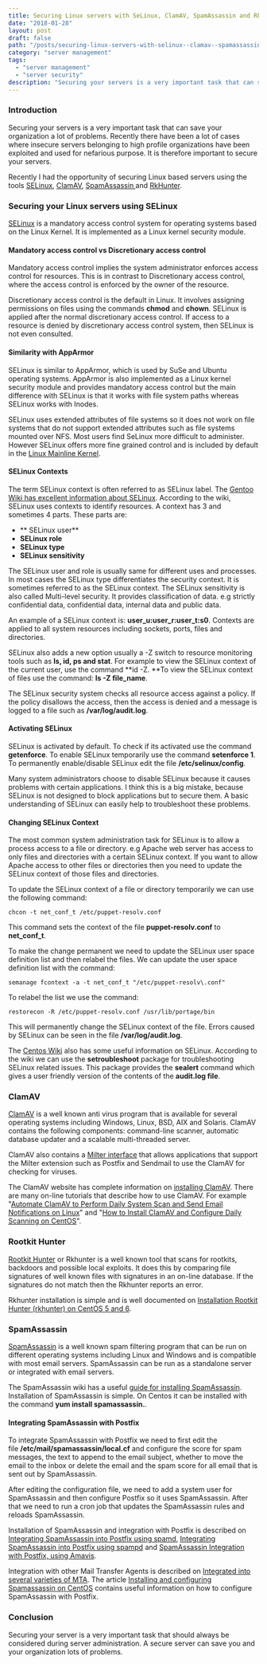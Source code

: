 ```yaml
---
title: Securing Linux servers with SeLinux, ClamAV, SpamAssassin and RkHunter
date: "2018-01-28"
layout: post
draft: false
path: "/posts/securing-linux-servers-with-selinux--clamav--spamassassin-and-rkhunter"
category: "server management"
tags:
  - "server management"
  - "server security"
description: "Securing your servers is a very important task that can save your organization a lot of problems. Recently there have been a lot of cases where insecure servers belonging to high profile organizations have been exploited and used for nefarious purpose. It is therefore important to secure your servers."
---
```


### Introduction
Securing your servers is a very important task that can save your organization a lot of problems. Recently there have been a lot of cases where insecure servers belonging to high profile organizations have been exploited and used for nefarious purpose. It is therefore important to secure your servers.

Recently I had the opportunity of securing Linux based servers using the tools [SELinux](https://en.wikipedia.org/wiki/Security-Enhanced_Linux), [ClamAV](https://en.wikipedia.org/wiki/Clam_AntiVirus), [SpamAssassin ](https://en.wikipedia.org/wiki/SpamAssassin)and [RkHunter](https://en.wikipedia.org/wiki/Rkhunter).

### Securing your Linux servers using SELinux
[SELinux](https://en.wikipedia.org/wiki/Security-Enhanced_Linux") is a mandatory access control system for operating systems based on the Linux Kernel. It is implemented as a Linux kernel security module.

#### Mandatory access control vs Discretionary access control
Mandatory access control implies the system administrator enforces access control for resources. This is in contrast to Discretionary access control, where the access control is enforced by the owner of the resource.

Discretionary access control is the default in Linux. It involves assigning permissions on files using the commands **chmod** and **chown**. SELinux is applied after the normal discretionary access control. If access to a resource is denied by discretionary access control system, then SELinux is not even consulted.

#### Similarity with AppArmor
SELinux is similar to AppArmor, which is used by SuSe and Ubuntu operating systems. AppArmor is also implemented as a Linux kernel security module and provides mandatory access control but the main difference with SELinux is that it works with file system paths whereas SELinux works with Inodes.

SELinux uses extended attributes of file systems so it does not work on file systems that do not support extended attributes such as file systems mounted over NFS. Most users find SeLinux more difficult to administer. However SELinux offers more fine grained control and is included by default in the [Linux Mainline Kernel](https://en.wikipedia.org/wiki/Linux_kernel#MAINLINE).

#### SELinux Contexts
The term SELinux context is often referred to as SELinux label. The [Gentoo Wiki has excellent information about SELinux](https://wiki.gentoo.org/wiki/SELinux). According to the wiki, SELinux uses contexts to identify resources. A context has 3 and sometimes 4 parts. These parts are:

* ** SELinux user**
* **SELinux role**
* **SELinux type**
* **SELinux sensitivity**

The SELinux user and role is usually same for different uses and processes. In most cases the SELinux type differentiates the security context. It is sometimes referred to as the SELinux context. The SELinux sensitivity is also called Multi-level security. It provides classification of data. e.g strictly confidential data, confidential data, internal data and public data.

An example of a SELinux context is: **user_u:user_r:user_t:s0**. Contexts are applied to all system resources including sockets, ports, files and directories.

SELinux also adds a new option usually a -Z switch to resource monitoring tools such as **ls, id, ps and stat**. For example to view the SELinux context of the current user, use the command **id -Z. **To view the SELinux context of files use the command: **ls -Z file_name**.

The SELinux security system checks all resource access against a policy. If the policy disallows the access, then the access is denied and a message is logged to a file such as **/var/log/audit.log**.

#### Activating SELinux
SELinux is activated by default. To check if its activated use the command **getenforce**. To enable SELinux temporarily use the command **setenforce 1**. To permanently enable/disable SELinux edit the file **/etc/selinux/config**.

Many system administrators choose to disable SELinux because it causes problems with certain applications. I think this is a big mistake, because SELinux is not designed to block applications but to secure them. A basic understanding of SELinux can easily help to troubleshoot these problems.

#### Changing SELinux Context
The most common system administration task for SELinux is to allow a process access to a file or directory. e.g Apache web server has access to only files and directories with a certain SELinux context. If you want to allow Apache access to other files or directories then you need to update the SELinux context of those files and directories.

To update the SELinux context of a file or directory temporarily we can use the following command:

```
chcon -t net_conf_t /etc/puppet-resolv.conf
```

This command sets the context of the file **puppet-resolv.conf** to **net_conf_t**.

To make the change permanent we need to update the SELinux user space definition list and then relabel the files. We can update the user space definition list with the command:

```
semanage fcontext -a -t net_conf_t "/etc/puppet-resolv\.conf"
```

To relabel the list we use the command:

```
restorecon -R /etc/puppet-resolv.conf /usr/lib/portage/bin
```

This will permanently change the SELinux context of the file. Errors caused by SELinux can be seen in the file **/var/log/audit.log**.

The [Centos Wiki](http://wiki.centos.org/HowTos/SELinux) also has some useful information on SELinux. According to the wiki we can use the **setroubleshoot** package for troubleshooting SELinux related issues. This package provides the **sealert** command which gives a user friendly version of the contents of the **audit.log file**.

### ClamAV
[ClamAV](https://en.wikipedia.org/wiki/Clam_AntiVirus) is a well known anti virus program that is available for several operating systems including Windows, Linux, BSD, AIX and Solaris. ClamAV contains the following components: command-line scanner, automatic database updater and a scalable multi-threaded server.

ClamAV also contains a [Milter interface](https://en.wikipedia.org/wiki/Milter) that allows applications that support the Milter extension such as Postfix and Sendmail to use the ClamAV for checking for viruses.

The ClamAV website has complete information on [installing ClamAV](http://www.clamav.net/doc/install.html). There are many on-line tutorials that describe how to use ClamAV. For example "[Automate ClamAV to Perform Daily System Scan and Send Email Notifications on Linux](https://www.lisenet.com/2014/automate-clamav-to-perform-daily-system-scan-and-send-email-notifications-on-linux/)" and "[How to Install ClamAV and Configure Daily Scanning on CentOS](https://www.centosblog.com/how-to-install-clamav-and-configure-daily-scanning-on-centos/)".

### Rootkit Hunter
[Rootkit Hunter](http://rkhunter.sourceforge.net/) or Rkhunter is a well known tool that scans for rootkits, backdoors and possible local exploits. It does this by comparing file signatures of well known files with signatures in an on-line database. If the signatures do not match then the Rkhunter reports an error.

Rkhunter installation is simple and is well documented on [Installation Rootkit Hunter (rkhunter) on CentOS 5 and 6](http://www.woktron.com/secure/knowledgebase/79/Installation-Rootkit-Hunter-rkhunter-on-CentOS-5-and-6.html).

### SpamAssassin
[SpamAssassin](https://en.wikipedia.org/wiki/SpamAssassin) is a well known spam filtering program that can be run on different operating systems including Linux and Windows and is compatible with most email servers. SpamAssassin can be run as a standalone server or integrated with email servers.

The SpamAssassin wiki has a useful [guide for installing SpamAssassin](http://wiki.apache.org/spamassassin/SingleUserUnixInstall). Installation of SpamAssassin is simple. On Centos it can be installed with the command **yum install spamassassin.**.

#### Integrating SpamAssassin with Postfix
To integrate SpamAssassin with Postfix we need to first edit the file **/etc/mail/spamassassin/local.cf** and configure the score for spam messages, the text to append to the email subject, whether to move the email to the inbox or delete the email and the spam score for all email that is sent out by SpamAssassin.

After editing the configuration file, we need to add a system user for SpamAssassin and then configure Postfix so it uses SpamAssassin. After that we need to run a cron job that updates the SpamAssassin rules and reloads SpamAssassin.

Installation of SpamAssassin and integration with Postfix is described on [Integrating SpamAssassin into Postfix using spamd](http://wiki.apache.org/spamassassin/IntegratedSpamdInPostfix), [Integrating SpamAssassin into Postfix using spampd](http://wiki.apache.org/spamassassin/IntegratePostfixViaSpampd) and [SpamAssassin Integration with Postfix, using Amavis](http://wiki.apache.org/spamassassin/IntegratedInPostfixWithAmavis).

Integration with other Mail Transfer Agents is described on [Integrated into several varieties of MTA](http://wiki.apache.org/spamassassin/IntegratedInMta). The article [Installing and configuring Spamassassin on CentOS](http://www.rackspace.com/knowledge_center/article/installing-and-configuring-spamassassin-on-centos) contains useful information on how to configure SpamAssassin with Postfix.

### Conclusion
Securing your server is a very important task that should always be considered during server administration. A secure server can save you and your organization lots of problems.

